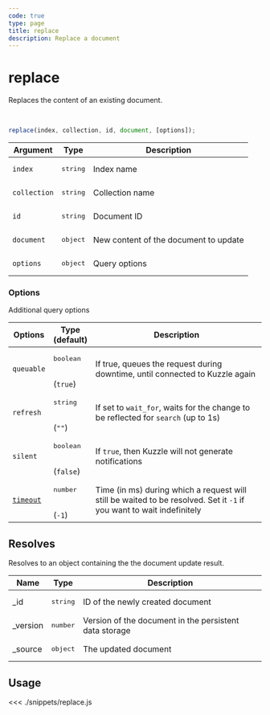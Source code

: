 ```yaml
---
code: true
type: page
title: replace
description: Replace a document
---
```


# replace

Replaces the content of an existing document.

<br/>

```js
replace(index, collection, id, document, [options]);
```

| Argument     | Type              | Description                           |
| ------------ | ----------------- | ------------------------------------- |
| `index`      | <pre>string</pre> | Index name                            |
| `collection` | <pre>string</pre> | Collection name                       |
| `id`         | <pre>string</pre> | Document ID                           |
| `document`   | <pre>object</pre> | New content of the document to update |
| `options`    | <pre>object</pre> | Query options                         |

### Options

Additional query options

| Options    | Type<br/>(default)               | Description                                                                                                           |
| ---------- | -------------------------------- | --------------------------------------------------------------------------------------------------------------------- |
| `queuable` | <pre>boolean</pre><br/>(`true`)  | If true, queues the request during downtime, until connected to Kuzzle again                                          |
| `refresh`  | <pre>string</pre><br/>(`""`)     | If set to `wait_for`, waits for the change to be reflected for `search` (up to 1s)                                    |
| `silent`   | <pre>boolean</pre><br/>(`false`) | If `true`, then Kuzzle will not generate notifications <SinceBadge version="7.5.3"/>                                  |
| [`timeout`](/sdk/7/core-classes/kuzzle/query#timeout)  | <pre>number</pre><br/>(`-1`)     | Time (in ms) during which a request will still be waited to be resolved. Set it `-1` if you want to wait indefinitely |

## Resolves

Resolves to an object containing the the document update result.

| Name      | Type              | Description                                            |
| --------- | ----------------- | ------------------------------------------------------ |
| \_id      | <pre>string</pre> | ID of the newly created document                       |
| \_version | <pre>number</pre> | Version of the document in the persistent data storage |
| \_source  | <pre>object</pre> | The updated document                                   |

## Usage

<<< ./snippets/replace.js
